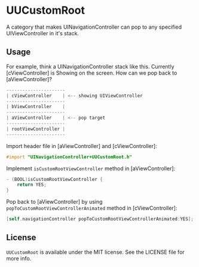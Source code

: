 # UUCustomRoot
A category that makes UINavigationController can pop to any specified UIViewController in it's stack.

## Usage
For example, think a UINavigationController stack like this. Currently [cViewController] is Showing on the screen.
How can we pop back to [aViewController]?
```objective-c
----------------------
| cViewController    | <-- showing UIViewController
----------------------
| bViewController    |
----------------------
| aViewController    | <-- pop target
----------------------
| rootViewController |
----------------------
```

Import header file in [aViewController] and [cViewController]:
```objective-c
#import "UINavigationController+UUCustomRoot.h"
```

Implement `isCustomRootViewController` method in [aViewController]:
```objective-c
- (BOOL)isCustomRootViewController {
	return YES;
}
```

Pop back to [aViewController] by using `popToCustomRootViewControllerAnimated` method in [cViewController]:
```objective-c
[self.navigationController popToCustomRootViewControllerAnimated:YES];
```

## License
`UUCustomRoot` is available under the MIT license. See the LICENSE file for more info.